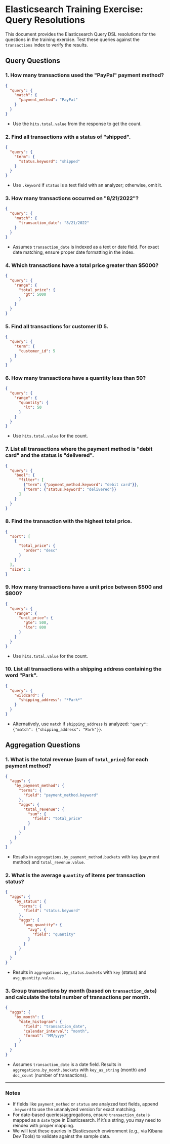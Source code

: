 
# Elasticsearch Training Exercise: Query Resolutions

This document provides the Elasticsearch Query DSL resolutions for the questions in the training exercise. Test these queries against the `transactions` index to verify the results.

## Query Questions

### 1. How many transactions used the "PayPal" payment method?
```json
{
  "query": {
    "match": {
      "payment_method": "PayPal"
    }
  }
}
```
- Use the `hits.total.value` from the response to get the count.

### 2. Find all transactions with a status of "shipped".
```json
{
  "query": {
    "term": {
      "status.keyword": "shipped"
    }
  }
}
```
- Use `.keyword` if `status` is a text field with an analyzer; otherwise, omit it.

### 3. How many transactions occurred on "8/21/2022"?
```json
{
  "query": {
    "match": {
      "transaction_date": "8/21/2022"
    }
  }
}
```
- Assumes `transaction_date` is indexed as a text or date field. For exact date matching, ensure proper date formatting in the index.

### 4. Which transactions have a total price greater than $5000?
```json
{
  "query": {
    "range": {
      "total_price": {
        "gt": 5000
      }
    }
  }
}
```

### 5. Find all transactions for customer ID 5.
```json
{
  "query": {
    "term": {
      "customer_id": 5
    }
  }
}
```

### 6. How many transactions have a quantity less than 50?
```json
{
  "query": {
    "range": {
      "quantity": {
        "lt": 50
      }
    }
  }
}
```
- Use `hits.total.value` for the count.

### 7. List all transactions where the payment method is "debit card" and the status is "delivered".
```json
{
  "query": {
    "bool": {
      "filter": [
        {"term": {"payment_method.keyword": "debit card"}},
        {"term": {"status.keyword": "delivered"}}
      ]
    }
  }
}
```

### 8. Find the transaction with the highest total price.
```json
{
  "sort": [
    {
      "total_price": {
        "order": "desc"
      }
    }
  ],
  "size": 1
}
```

### 9. How many transactions have a unit price between $500 and $800?
```json
{
  "query": {
    "range": {
      "unit_price": {
        "gte": 500,
        "lte": 800
      }
    }
  }
}
```
- Use `hits.total.value` for the count.

### 10. List all transactions with a shipping address containing the word "Park".
```json
{
  "query": {
    "wildcard": {
      "shipping_address": "*Park*"
    }
  }
}
```
- Alternatively, use `match` if `shipping_address` is analyzed: `"query": {"match": {"shipping_address": "Park"}}`.

## Aggregation Questions

### 1. What is the total revenue (sum of `total_price`) for each payment method?
```json
{
  "aggs": {
    "by_payment_method": {
      "terms": {
        "field": "payment_method.keyword"
      },
      "aggs": {
        "total_revenue": {
          "sum": {
            "field": "total_price"
          }
        }
      }
    }
  }
}
```
- Results in `aggregations.by_payment_method.buckets` with `key` (payment method) and `total_revenue.value`.

### 2. What is the average `quantity` of items per transaction status?
```json
{
  "aggs": {
    "by_status": {
      "terms": {
        "field": "status.keyword"
      },
      "aggs": {
        "avg_quantity": {
          "avg": {
            "field": "quantity"
          }
        }
      }
    }
  }
}
```
- Results in `aggregations.by_status.buckets` with `key` (status) and `avg_quantity.value`.

### 3. Group transactions by month (based on `transaction_date`) and calculate the total number of transactions per month.
```json
{
  "aggs": {
    "by_month": {
      "date_histogram": {
        "field": "transaction_date",
        "calendar_interval": "month",
        "format": "MM/yyyy"
      }
    }
  }
}
```
- Assumes `transaction_date` is a date field. Results in `aggregations.by_month.buckets` with `key_as_string` (month) and `doc_count` (number of transactions).

---

### Notes
- If fields like `payment_method` or `status` are analyzed text fields, append `.keyword` to use the unanalyzed version for exact matching.
- For date-based queries/aggregations, ensure `transaction_date` is mapped as a `date` type in Elasticsearch. If it’s a string, you may need to reindex with proper mapping.
- We will test these queries in Elasticsearch environment (e.g., via Kibana Dev Tools) to validate against the sample data.
